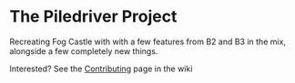 # The Piledriver Project
Recreating Fog Castle with with a few features from B2 and B3 in the mix, alongside a few completely new things.

Interested? See the [Contributing](https://github.com/EarthlySkies/piledriver/wiki/Contributing) page in the wiki
